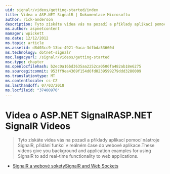 ```yaml
---
uid: signalr/videos/getting-started/index
title: Videa o ASP.NET SignalR | Dokumentace Microsoftu
author: rick-anderson
description: Tyto získáte videa vás na pozadí a příklady aplikací pomocí nástroje SignalR, přidání funkcí v reálném čase do webové aplikace.
ms.author: aspnetcontent
manager: wpickett
ms.date: 12/12/2012
ms.topic: article
ms.assetid: d8d03cc9-13bc-4921-9aca-3dfbda53660d
ms.technology: dotnet-signalr
msc.legacyurl: /signalr/videos/getting-started
msc.type: chapter
ms.openlocfilehash: b2ec0a16bd3635aa2252ca0506fa482ab18e6275
ms.sourcegitcommit: 953ff9ea4369f154d6fd0239599279ddd3280009
ms.translationtype: MT
ms.contentlocale: cs-CZ
ms.lasthandoff: 07/03/2018
ms.locfileid: "37400976"
---
```

<a name="aspnet-signalr-videos"></a><span data-ttu-id="660b8-103">Videa o ASP.NET SignalR</span><span class="sxs-lookup"><span data-stu-id="660b8-103">ASP.NET SignalR Videos</span></span>
====================
> <span data-ttu-id="660b8-104">Tyto získáte videa vás na pozadí a příklady aplikací pomocí nástroje SignalR, přidání funkcí v reálném čase do webové aplikace.</span><span class="sxs-lookup"><span data-stu-id="660b8-104">These videos give you background and application examples for using SignalR to add real-time functionality to web applications.</span></span>


- [<span data-ttu-id="660b8-105">SignalR a webové sokety</span><span class="sxs-lookup"><span data-stu-id="660b8-105">SignalR and Web Sockets</span></span>](signalr-and-web-sockets.md)

